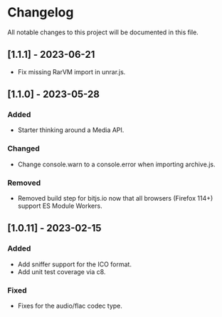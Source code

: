 # Changelog

All notable changes to this project will be documented in this file.

## [1.1.1] - 2023-06-21

- Fix missing RarVM import in unrar.js.

## [1.1.0] - 2023-05-28

### Added

- Starter thinking around a Media API.

### Changed

- Change console.warn to a console.error when importing archive.js.

### Removed

- Removed build step for bitjs.io now that all browsers (Firefox 114+) support ES Module Workers.

## [1.0.11] - 2023-02-15

### Added

- Add sniffer support for the ICO format.
- Add unit test coverage via c8.

### Fixed

- Fixes for the audio/flac codec type.
